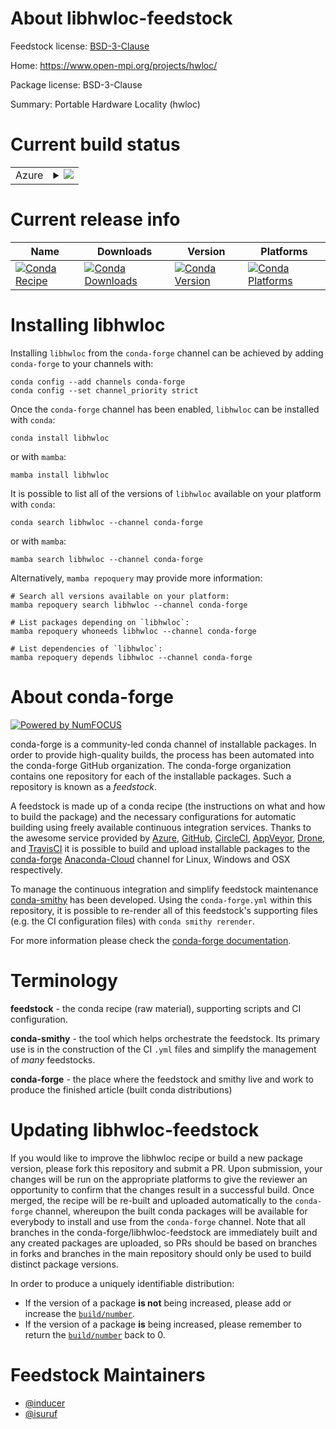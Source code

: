 About libhwloc-feedstock
========================

Feedstock license: [BSD-3-Clause](https://github.com/conda-forge/libhwloc-feedstock/blob/main/LICENSE.txt)

Home: https://www.open-mpi.org/projects/hwloc/

Package license: BSD-3-Clause

Summary: Portable Hardware Locality (hwloc)

Current build status
====================


<table>
    
  <tr>
    <td>Azure</td>
    <td>
      <details>
        <summary>
          <a href="https://dev.azure.com/conda-forge/feedstock-builds/_build/latest?definitionId=546&branchName=main">
            <img src="https://dev.azure.com/conda-forge/feedstock-builds/_apis/build/status/libhwloc-feedstock?branchName=main">
          </a>
        </summary>
        <table>
          <thead><tr><th>Variant</th><th>Status</th></tr></thead>
          <tbody><tr>
              <td>linux_64</td>
              <td>
                <a href="https://dev.azure.com/conda-forge/feedstock-builds/_build/latest?definitionId=546&branchName=main">
                  <img src="https://dev.azure.com/conda-forge/feedstock-builds/_apis/build/status/libhwloc-feedstock?branchName=main&jobName=linux&configuration=linux%20linux_64_" alt="variant">
                </a>
              </td>
            </tr><tr>
              <td>linux_aarch64</td>
              <td>
                <a href="https://dev.azure.com/conda-forge/feedstock-builds/_build/latest?definitionId=546&branchName=main">
                  <img src="https://dev.azure.com/conda-forge/feedstock-builds/_apis/build/status/libhwloc-feedstock?branchName=main&jobName=linux&configuration=linux%20linux_aarch64_" alt="variant">
                </a>
              </td>
            </tr><tr>
              <td>linux_ppc64le</td>
              <td>
                <a href="https://dev.azure.com/conda-forge/feedstock-builds/_build/latest?definitionId=546&branchName=main">
                  <img src="https://dev.azure.com/conda-forge/feedstock-builds/_apis/build/status/libhwloc-feedstock?branchName=main&jobName=linux&configuration=linux%20linux_ppc64le_" alt="variant">
                </a>
              </td>
            </tr><tr>
              <td>osx_64</td>
              <td>
                <a href="https://dev.azure.com/conda-forge/feedstock-builds/_build/latest?definitionId=546&branchName=main">
                  <img src="https://dev.azure.com/conda-forge/feedstock-builds/_apis/build/status/libhwloc-feedstock?branchName=main&jobName=osx&configuration=osx%20osx_64_" alt="variant">
                </a>
              </td>
            </tr><tr>
              <td>osx_arm64</td>
              <td>
                <a href="https://dev.azure.com/conda-forge/feedstock-builds/_build/latest?definitionId=546&branchName=main">
                  <img src="https://dev.azure.com/conda-forge/feedstock-builds/_apis/build/status/libhwloc-feedstock?branchName=main&jobName=osx&configuration=osx%20osx_arm64_" alt="variant">
                </a>
              </td>
            </tr><tr>
              <td>win_64</td>
              <td>
                <a href="https://dev.azure.com/conda-forge/feedstock-builds/_build/latest?definitionId=546&branchName=main">
                  <img src="https://dev.azure.com/conda-forge/feedstock-builds/_apis/build/status/libhwloc-feedstock?branchName=main&jobName=win&configuration=win%20win_64_" alt="variant">
                </a>
              </td>
            </tr>
          </tbody>
        </table>
      </details>
    </td>
  </tr>
</table>

Current release info
====================

| Name | Downloads | Version | Platforms |
| --- | --- | --- | --- |
| [![Conda Recipe](https://img.shields.io/badge/recipe-libhwloc-green.svg)](https://anaconda.org/conda-forge/libhwloc) | [![Conda Downloads](https://img.shields.io/conda/dn/conda-forge/libhwloc.svg)](https://anaconda.org/conda-forge/libhwloc) | [![Conda Version](https://img.shields.io/conda/vn/conda-forge/libhwloc.svg)](https://anaconda.org/conda-forge/libhwloc) | [![Conda Platforms](https://img.shields.io/conda/pn/conda-forge/libhwloc.svg)](https://anaconda.org/conda-forge/libhwloc) |

Installing libhwloc
===================

Installing `libhwloc` from the `conda-forge` channel can be achieved by adding `conda-forge` to your channels with:

```
conda config --add channels conda-forge
conda config --set channel_priority strict
```

Once the `conda-forge` channel has been enabled, `libhwloc` can be installed with `conda`:

```
conda install libhwloc
```

or with `mamba`:

```
mamba install libhwloc
```

It is possible to list all of the versions of `libhwloc` available on your platform with `conda`:

```
conda search libhwloc --channel conda-forge
```

or with `mamba`:

```
mamba search libhwloc --channel conda-forge
```

Alternatively, `mamba repoquery` may provide more information:

```
# Search all versions available on your platform:
mamba repoquery search libhwloc --channel conda-forge

# List packages depending on `libhwloc`:
mamba repoquery whoneeds libhwloc --channel conda-forge

# List dependencies of `libhwloc`:
mamba repoquery depends libhwloc --channel conda-forge
```


About conda-forge
=================

[![Powered by
NumFOCUS](https://img.shields.io/badge/powered%20by-NumFOCUS-orange.svg?style=flat&colorA=E1523D&colorB=007D8A)](https://numfocus.org)

conda-forge is a community-led conda channel of installable packages.
In order to provide high-quality builds, the process has been automated into the
conda-forge GitHub organization. The conda-forge organization contains one repository
for each of the installable packages. Such a repository is known as a *feedstock*.

A feedstock is made up of a conda recipe (the instructions on what and how to build
the package) and the necessary configurations for automatic building using freely
available continuous integration services. Thanks to the awesome service provided by
[Azure](https://azure.microsoft.com/en-us/services/devops/), [GitHub](https://github.com/),
[CircleCI](https://circleci.com/), [AppVeyor](https://www.appveyor.com/),
[Drone](https://cloud.drone.io/welcome), and [TravisCI](https://travis-ci.com/)
it is possible to build and upload installable packages to the
[conda-forge](https://anaconda.org/conda-forge) [Anaconda-Cloud](https://anaconda.org/)
channel for Linux, Windows and OSX respectively.

To manage the continuous integration and simplify feedstock maintenance
[conda-smithy](https://github.com/conda-forge/conda-smithy) has been developed.
Using the ``conda-forge.yml`` within this repository, it is possible to re-render all of
this feedstock's supporting files (e.g. the CI configuration files) with ``conda smithy rerender``.

For more information please check the [conda-forge documentation](https://conda-forge.org/docs/).

Terminology
===========

**feedstock** - the conda recipe (raw material), supporting scripts and CI configuration.

**conda-smithy** - the tool which helps orchestrate the feedstock.
                   Its primary use is in the construction of the CI ``.yml`` files
                   and simplify the management of *many* feedstocks.

**conda-forge** - the place where the feedstock and smithy live and work to
                  produce the finished article (built conda distributions)


Updating libhwloc-feedstock
===========================

If you would like to improve the libhwloc recipe or build a new
package version, please fork this repository and submit a PR. Upon submission,
your changes will be run on the appropriate platforms to give the reviewer an
opportunity to confirm that the changes result in a successful build. Once
merged, the recipe will be re-built and uploaded automatically to the
`conda-forge` channel, whereupon the built conda packages will be available for
everybody to install and use from the `conda-forge` channel.
Note that all branches in the conda-forge/libhwloc-feedstock are
immediately built and any created packages are uploaded, so PRs should be based
on branches in forks and branches in the main repository should only be used to
build distinct package versions.

In order to produce a uniquely identifiable distribution:
 * If the version of a package **is not** being increased, please add or increase
   the [``build/number``](https://docs.conda.io/projects/conda-build/en/latest/resources/define-metadata.html#build-number-and-string).
 * If the version of a package **is** being increased, please remember to return
   the [``build/number``](https://docs.conda.io/projects/conda-build/en/latest/resources/define-metadata.html#build-number-and-string)
   back to 0.

Feedstock Maintainers
=====================

* [@inducer](https://github.com/inducer/)
* [@isuruf](https://github.com/isuruf/)

